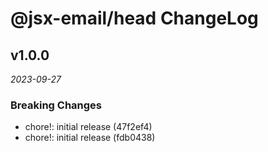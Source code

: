# @jsx-email/head ChangeLog

## v1.0.0

_2023-09-27_

### Breaking Changes

- chore!: initial release (47f2ef4)
- chore!: initial release (fdb0438)